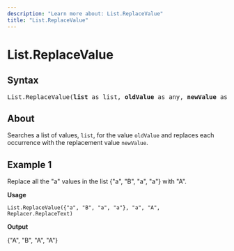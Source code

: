 ```yaml
---
description: "Learn more about: List.ReplaceValue"
title: "List.ReplaceValue"
---
```

# List.ReplaceValue

## Syntax

<pre>
List.ReplaceValue(<b>list</b> as list, <b>oldValue</b> as any, <b>newValue</b> as any, <b>replacer</b> as function) as list
</pre>
  
## About

Searches a list of values, `list`, for the value `oldValue` and replaces each occurrence with the replacement value `newValue`.

## Example 1

Replace all the "a" values in the list {"a", "B", "a", "a"} with "A".

**Usage**

```powerquery-m
List.ReplaceValue({"a", "B", "a", "a"}, "a", "A", Replacer.ReplaceText)
```

**Output**

{"A", "B", "A", "A"}
